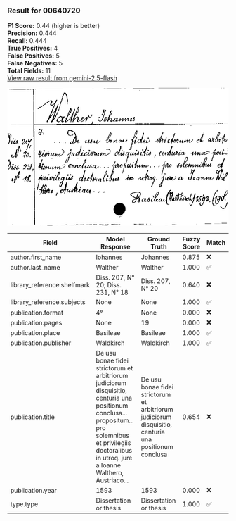 ### Result for 00640720
**F1 Score:** 0.44 (higher is better)<br>**Precision:** 0.444<br>**Recall:** 0.444<br>**True Positives:** 4<br>**False Positives:** 5<br>**False Negatives:** 5<br>**Total Fields:** 11<br>[View raw result from gemini-2.5-flash](https://github.com/RISE-UNIBAS/humanities_data_benchmark/blob/main/results/2025-09-30/T0200/request_T0200_00640720.json)

<img src="https://github.com/RISE-UNIBAS/humanities_data_benchmark/blob/main/benchmarks/zettelkatalog/images/00640720.jpg?raw=true" alt="00640720" width="600px">

| Field | Model Response | Ground Truth | Fuzzy Score | Match |
|-------|----------------|--------------|-------------|-------|
| author.first_name | Iohannes | Johannes | 0.875 | ❌ |
| author.last_name | Walther | Walther | 1.000 | ✅ |
| library_reference.shelfmark | Diss. 207, N° 20; Diss. 231, N° 18 | Diss. 207, N° 20 | 0.640 | ❌ |
| library_reference.subjects | None | None | 1.000 | ✅ |
| publication.format | 4° | None | 0.000 | ❌ |
| publication.pages | None | 19 | 0.000 | ❌ |
| publication.place | Basileae | Basileae | 1.000 | ✅ |
| publication.publisher | Waldkirch | Waldkirch | 1.000 | ✅ |
| publication.title | De usu bonae fidei strictorum et arbitriorum judiciorum disquisitio, centuria una positionum conclusa... propositum... pro solemnibus et privilegiis doctoralibus in utroq. jure a Ioanne Walthero, Austriaco... | De usu bonae fidei strictorum et arbitriorum judiciorum disquisitio, centuria una positionum conclusa | 0.654 | ❌ |
| publication.year | 1593 | 1593 | 0.000 | ❌ |
| type.type | Dissertation or thesis | Dissertation or thesis | 1.000 | ✅ |
